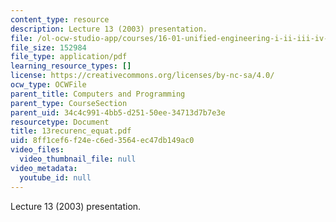 ```yaml
---
content_type: resource
description: Lecture 13 (2003) presentation.
file: /ol-ocw-studio-app/courses/16-01-unified-engineering-i-ii-iii-iv-fall-2005-spring-2006/8ff1cef6f24ec6ed3564ec47db149ac0_13recurenc_equat.pdf
file_size: 152984
file_type: application/pdf
learning_resource_types: []
license: https://creativecommons.org/licenses/by-nc-sa/4.0/
ocw_type: OCWFile
parent_title: Computers and Programming
parent_type: CourseSection
parent_uid: 34c4c991-4bb5-d251-50ee-34713d7b7e3e
resourcetype: Document
title: 13recurenc_equat.pdf
uid: 8ff1cef6-f24e-c6ed-3564-ec47db149ac0
video_files:
  video_thumbnail_file: null
video_metadata:
  youtube_id: null
---
```

Lecture 13 (2003) presentation.
